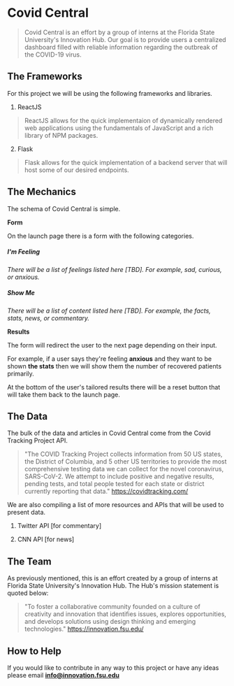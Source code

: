 # Covid Central 

> Covid Central is an effort by a group of interns at the Florida State University's Innovation Hub. Our goal is to provide users a centralized dashboard filled with reliable information regarding the outbreak of the COVID-19 virus.

## The Frameworks

For this project we will be using the following frameworks and libraries.
1. ReactJS 
> ReactJS allows for the quick implementaion of dynamically rendered web applications using the fundamentals of JavaScript and a rich library of NPM packages.
2. Flask
> Flask allows for the quick implementation of a backend server that will host some of our desired endpoints.

## The Mechanics

The schema of Covid Central is simple.

**Form**

On the launch page there is a form with the following categories.

##### **I'm Feeling**

*There will be a list of feelings listed here [TBD]. For example, sad, curious, or anxious.*

##### **Show Me**

*There will be a list of content listed here [TBD]. For example, the facts, stats, news, or commentary.*


**Results**

The form will redirect the user to the next page depending on their input.

For example, if a user says they're feeling **anxious** and they want to be shown **the stats** then we will show them the number of recovered patients primarily. 

At the bottom of the user's tailored results there will be a reset button that will take them back to the launch page. 

## The Data

The bulk of the data and articles in Covid Central come from the Covid Tracking Project API.

> "The COVID Tracking Project collects information from 50 US states, the District of Columbia, and 5 other US territories to provide the most comprehensive testing data we can collect for the novel coronavirus, SARS-CoV-2. We attempt to include positive and negative results, pending tests, and total people tested for each state or district currently reporting that data." https://covidtracking.com/

We are also compiling a list of more resources and APIs that will be used to present data.

1. Twitter API [for commentary] 

2. CNN API [for news]

## The Team

As previously mentioned, this is an effort created by a group of interns at Florida State University's Innovation Hub. The Hub's mission statement is quoted below:
> "To foster a collaborative community founded on a culture of creativity and innovation that identifies issues, explores opportunities, and develops solutions using design thinking and emerging technologies." https://innovation.fsu.edu/

## How to Help

If you would like to contribute in any way to this project or have any ideas please email **info@innovation.fsu.edu**


